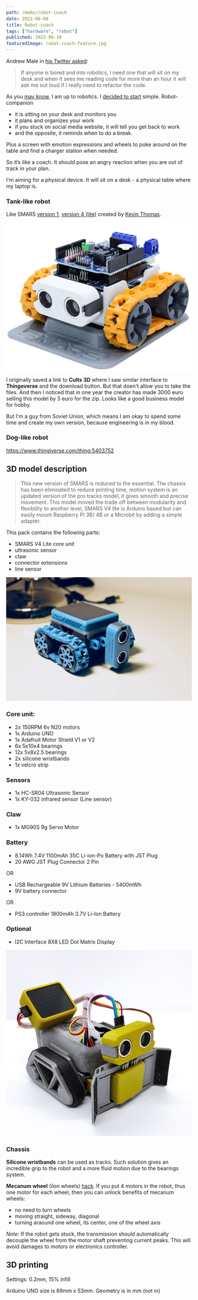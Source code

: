 ```yaml
---
path: /make/robot-coach
date: 2022-06-08
title: Robot-coach
tags: ["hardware", "robot"]
published: 2022-06-10
featuredImage: robot-coach-feature.jpg
---
```


Andrew Male in [his Twitter asked](https://twitter.com/andym84/status/1521733648051052546?s=12):

> If anyone is bored and into robotics, I need one that will sit on my desk and when it sees me reading code for more than an hour it will ask me out loud if I really need to refactor the code.

As you [may know](/about), I am up to robotics. I [decided to start](https://twitter.com/mikolasan/status/1533941270594277376) simple. Robot-companion

- it is sitting on your desk and monitors you
- it plans and organizes your work
- if you stuck on social media website, it will tell you get back to work
- and the opposite, it reminds when to do a break.

Plus a screen with emotion expressions and wheels to poke around on the table and find a charger station when needed.

So it’s like a coach. It should pose an angry reaction when you are out of track in your plan.

I'm aiming for a physical device. It will sit on a desk - a physical table where my laptop is. 

### Tank-like robot

Like SMARS [version 1](https://www.thingiverse.com/thing:2662828), [version 4 (lite)](https://cults3d.com/en/3d-model/gadget/smars-v4-lite) created by [Kevin Thomas](https://cults3d.com/en/users/Tuitxy/creations?page=2).

![smars v4](./smars-v4.jpg)

I originally saved a link to **Cults 3D** where I saw similar interface to **Thingeverse** and the download button. But that doen't allow you to take the files. And then I noticed that in one year the creator has made 3000 euro selling this model by 5 euro for the zip. Looks like a good business model for hobby. 

But I'm a guy from Soviet Union, which means I am okay to spend some time and create my own version, because engineering is in my blood.

### Dog-like robot

https://www.thingiverse.com/thing:5403752

## 3D model description

> This new version of SMARS is reduced to the essential.
> The chassis has been eliminated to reduce printing time, motion system is an updated version of the pro tracks model, it gives smooth and precise movement.
> This model moved the trade off between modularity and flexibility to another level, 
> SMARS V4 lite is Arduino based but can easily mount Raspberry PI 3B/ 4B or a Microbit by adding a simple adapter.


This pack contains the following parts:

- SMARS V4 Lite core unit
- ultrasonic sensor
- claw
- connector extensions
- line sensor

![smars v4 blue](./smars-v4.webp)

### Core unit:

- 2x 150RPM 6v N20 motors
- 1x Arduino UNO
- 1x Adafruit Motor Shield V1 or V2
- 6x 5x10x4 bearings
- 12x 5x8x2.5 bearings
- 2x silicone wristbands
- 1x velcro strip

### Sensors

- 1x HC-SR04 Ultrasonic Sensor
- 1x KY-032 infrared sensor (Line sensor)

### Claw

- 1x MG90S 9g Servo Motor

### Battery

- 8.14Wh 7.4V 1100mAh 35C Li-ion-Po Battery with JST Plug
- 20 AWG JST Plug Connector 2 Pin

OR

- USB Rechargeable 9V Lithium Batteries - 5400mWh
- 9V battery connector

OR

- PS3 controller 1800mAh 3.7V Li-Ion Battery

### Optional

- I2C Interface 8X8 LED Dot Matrix Display

![smars v4 lite](./smars-v4-lite.jpg)

### Chassis

**Silicone wristbands** can be used as tracks. Such solution gives an incredible grip to the robot and a more fluid motion due to the bearings system.

**Mecanum wheel** (ilon wheels) [hack](https://www.thingiverse.com/make:434760). If you put 4 motors in the robot, thus one motor for each wheel, then you can unlock benefits of mecanum wheels:

- no need to turn wheels
- moving straight, sideway, diagonal
- turning araound one wheel, its center, one of the wheel axis

*Note:* If the robot gets stuck, the transmission should automatically decouple the wheel from the motor shaft preventing current peaks. This will avoid damages to motors or electronics controller.

## 3D printing

Settings: 0.2mm, 15% infill

Arduino UNO size is 69mm x 53mm. Geometry is in mm (not in)

